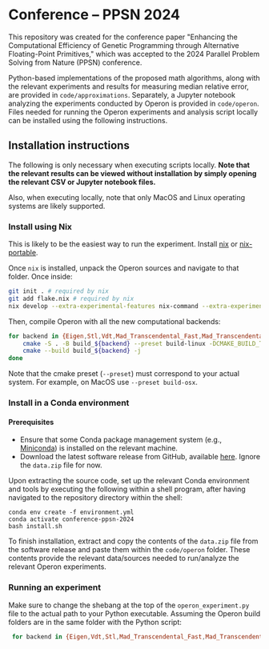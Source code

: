 # Conference – PPSN 2024

This repository was created for the conference paper "Enhancing the Computational Efficiency of Genetic Programming through Alternative Floating-Point Primitives," which was accepted to the 2024 Parallel Problem Solving from Nature (PPSN) conference.

Python-based implementations of the proposed math algorithms, along with the relevant experiments and results for measuring median relative error, are provided in `code/approximations`. Separately, a Jupyter notebook analyzing the experiments conducted by Operon is provided in `code/operon`. Files needed for running the Operon experiments and analysis script locally can be installed using the following instructions.

## Installation instructions

The following is only necessary when executing scripts locally. **Note that the relevant results can be viewed without installation by simply opening the relevant CSV or Jupyter notebook files.**

Also, when executing locally, note that only MacOS and Linux operating systems are likely supported.

### Install using Nix

This is likely to be the easiest way to run the experiment. Install [nix](https://nixos.org/download/) or [nix-portable](https://github.com/DavHau/nix-portable/releases/).

Once `nix` is installed, unpack the Operon sources and navigate to that folder. Once inside:

```bash
git init . # required by nix
git add flake.nix # required by nix
nix develop --extra-experimental-features nix-command --extra-experimental-features flakes # dev shell
```

Then, compile Operon with all the new computational backends:
```bash
for backend in {Eigen,Stl,Vdt,Mad_Transcendental_Fast,Mad_Transcendental_Faster,Mad_Transcendental_Fastest}; do
    cmake -S . -B build_${backend} --preset build-linux -DCMAKE_BUILD_TYPE=Release -DMATH_BACKEND=${backend}
    cmake --build build_${backend} -j
done
```

Note that the cmake preset (`--preset`) must correspond to your actual system. For example, on MacOS use `--preset build-osx`.

### Install in a Conda environment

#### Prerequisites
- Ensure that some Conda package management system (e.g., [Miniconda](https://docs.conda.io/en/latest/miniconda.html)) is installed on the relevant machine.
- Download the latest software release from GitHub, available [here](https://github.com/christophercrary/conference-ppsn-2024/releases/tag/v0.1.0). Ignore the `data.zip` file for now.

Upon extracting the source code, set up the relevant Conda environment and tools by executing the following within a shell program, after having navigated to the repository directory within the shell:

```
conda env create -f environment.yml
conda activate conference-ppsn-2024
bash install.sh
```

To finish installation, extract and copy the contents of the `data.zip` file from the software release and paste them within the `code/operon` folder. These contents provide the relevant data/sources needed to run/analyze the relevant Operon experiments.

### Running an experiment

Make sure to change the shebang at the top of the `operon_experiment.py` file to the actual path to your Python executable. Assuming the Operon build folders are in the same folder with the Python script:

```bash
 for backend in {Eigen,Vdt,Stl,Mad_Transcendental_Fast,Mad_Transcendental_Faster,Mad_Transcendental_Fastest}; do ./operon_experiment.py --bin ./build_${backend}/cli/operon_nsgp --data experiment/data/ --reps 20 >> my_results.csv; done
```